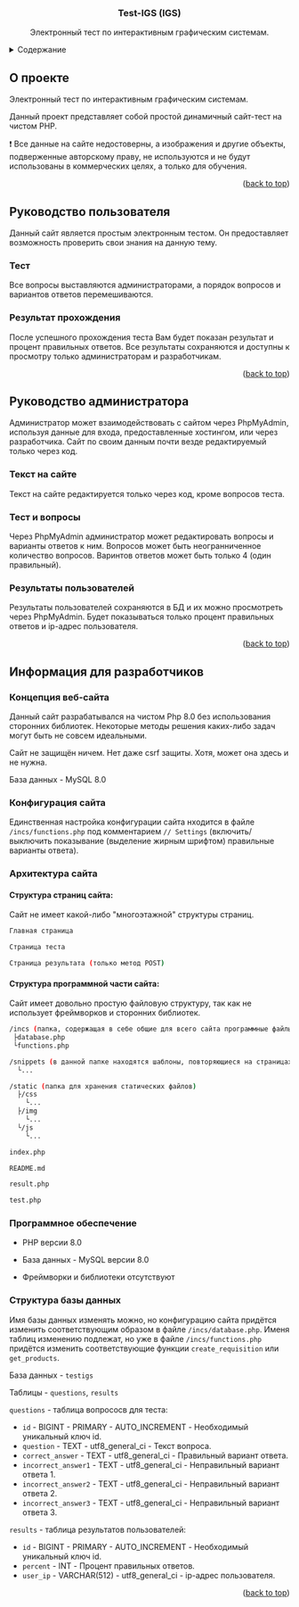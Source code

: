 <div id="top"></div>

<!-- PROJECT LOGO -->
<br />
<div align="center">

  <h3 align="center">Test-IGS (IGS)</h3>

  <p align="center">
    Электронный тест по интерактивным графическим системам.
  </p>
</div>



<!-- TABLE OF CONTENTS -->
<details>
  <summary>Содержание</summary>
  <ol>
    <li>
      <a href="#о-проекте">О проекте</a>
    </li>
    <li>
      <a href="#руководство-пользователя">Руководство пользователя</a>
      <ul>
          <li><a href="#тест">Тест</a></li>
          <li><a href="#результат-прохождения">Результат прохождения</a></li>
      </ul>
    </li>
    <li>
        <a href="#руководство-администратора">Руководство администратора</a>
        <ul>
            <li><a href="#текст-на-сайте">Текст на сайте</a></li>
            <li><a href="#тест-и-вопросы">Тест и вопросы</a></li>
            <li><a href="#результаты-пользователей">Результаты пользователей</a></li>
        </ul>
    </li>
    <li>
        <a href="#информация-для-разработчиков">Информация для разработчиков</a>
        <ul>
            <li><a href="#концепция-веб-сайта">Концепция веб-сайта</a></li>
            <li><a href="#конфигурация-сайта">Конфигурация сайта</a></li>
            <li><a href="#архитектура-сайта">Архитектура сайта</a></li>
            <li><a href="#программное-обеспечение">Программное обеспечение</a></li>
            <li><a href="#структура-базы-данных">Структура базы данных</a></li>
        </ul>
    </li>
  </ol>
</details>



<!-- ABOUT THE PROJECT -->
## О проекте

Электронный тест по интерактивным графическим системам.

Данный проект представляет собой простой динамичный сайт-тест на чистом PHP. 

❗ Все данные на сайте недостоверны, а изображения и другие объекты, подверженные авторскому праву, не используются и не будут использованы в коммерческих целях, а только для обучения.

<p align="right">(<a href="#top">back to top</a>)</p>



<!-- USER GUIDE -->
## Руководство пользователя

Данный сайт является простым электронным тестом. Он предоставляет возможность проверить свои знания на данную тему. 

### Тест

Все вопросы выставляются администраторами, а порядок вопросов и вариантов ответов перемешиваются.

### Результат прохождения

После успешного прохождения теста Вам будет показан результат и процент правильных ответов. Все результаты сохраняются и доступны к просмотру только администраторам и разработчикам.

<p align="right">(<a href="#top">back to top</a>)</p>



<!-- ADMINISTRATOR GUIDE -->
## Руководство администратора

Администратор может взаимодействовать с сайтом через PhpMyAdmin, используя данные для входа, предоставленные хостингом, или через разработчика. Сайт по своим данным почти везде редактируемый только через код.

### Текст на сайте

Текст на сайте редактируется только через код, кроме вопросов теста.

### Тест и вопросы

Через PhpMyAdmin администратор может редактировать вопросы и варианты ответов к ним. Вопросов может быть неогранниченное количество вопросов. Варинтов ответов может быть только 4 (один правильный).

### Результаты пользователей

Результаты пользователей сохраняются в БД и их можно просмотреть через PhpMyAdmin. Будет показываться только процент правильных ответов и ip-адрес пользователя.

<p align="right">(<a href="#top">back to top</a>)</p>



<!-- INFORMATION FOR DEVELOPERS -->
## Информация для разработчиков

### Концепция веб-сайта

Данный сайт разрабатывался на чистом Php 8.0 без использования сторонних библиотек. Некоторые методы решения каких-либо задач могут быть не совсем идеальными. 

Сайт не защищён ничем. Нет даже csrf защиты. Хотя, может она здесь и не нужна.

База данных - MySQL 8.0

### Конфигурация сайта

Единственная настройка конфигурации сайта нходится в файле `/incs/functions.php` под комментарием `// Settings` (включить/выключить показывание (выделение жирным шрифтом) правильные варианты ответа).

### Архитектура сайта


#### Структура страниц сайта:

Сайт не имеет какой-либо "многоэтажной" структуры страниц. 

```sh
Главная страница

Страница теста

Страница результата (только метод POST)
```

#### Структура программной части сайта:

Сайт имеет довольно простую файловую структуру, так как не использует фреймворков и сторонних библиотек. 

```sh
/incs (папка, содержащая в себе общие для всего сайта программные файлы)
 ├database.php
 └functions.php

/snippets (в данной папке находятся шаблоны, повторяющиеся на страницах сайта)
  └...

/static (папка для хранения статических файлов)
  ├/css
    └...
  ├/img
    └...
  └/js
    └...

index.php

README.md

result.php

test.php
```

### Программное обеспечение

* PHP версии 8.0

* База данных - MySQL версии 8.0

* Фреймворки и библиотеки отсутствуют 

### Структура базы данных

Имя базы данных изменять можно, но конфигурацию сайта придётся изменить соответствующим образом в файле `/incs/database.php`.
Именя таблиц изменению подлежат, но уже в файле `/incs/functions.php` придётся изменить соответствующие функции `create_requisition` или `get_products`.

База данных - `testigs`

Таблицы - `questions`, `results`

`questions` - таблица вопрососв для теста:
* `id`                - BIGINT - PRIMARY - AUTO_INCREMENT - Необходимый уникальный ключ id.
* `question`          - TEXT - utf8_general_ci            - Текст вопроса.
* `correct_answer`    - TEXT - utf8_general_ci            - Правильный вариант ответа.
* `incorrect_answer1` - TEXT - utf8_general_ci            - Неправильный вариант ответа 1.
* `incorrect_answer2` - TEXT - utf8_general_ci            - Неправильный вариант ответа 2.
* `incorrect_answer3` - TEXT - utf8_general_ci            - Неправильный вариант ответа 3.

`results` - таблица результатов пользователей:
* `id`      - BIGINT - PRIMARY - AUTO_INCREMENT - Необходимый уникальный ключ id.
* `percent` - INT                               - Процент правильных ответов.
* `user_ip` - VARCHAR(512) - utf8_general_ci    - ip-адрес пользователя.

<p align="right">(<a href="#top">back to top</a>)</p>
